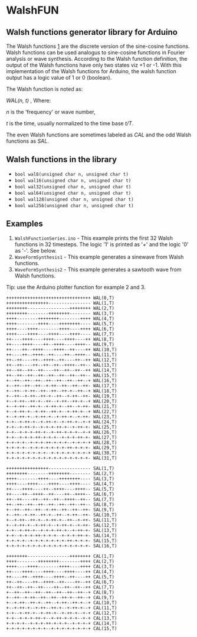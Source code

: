 # WalshFUN 

## Walsh functions generator library for Arduino
The Walsh functions [1] are the discrete version of the sine-cosine functions. Walsh functions can be used analogus to sine-cosine functions in Fourier analysis or wave synthesis. According to the Walsh function definition, the output of the Walsh functions have only two states viz +1 or -1. With this implementation of the Walsh functions  for Arduino, the walsh function output has a logic value of 1 or 0 (boolean).

The Walsh function is noted as:

*WAL(n, t)* , Where:

*n* is the 'frequency' or wave number,

*t* is the time, usually normalized to the time base *t/T*.

The even Walsh functions are sometimes labeled as *CAL* and the odd Walsh functions as *SAL*.

## Walsh functions in the library
* `bool wal8(unsigned char n, unsigned char t)`
* `bool wal16(unsigned char n, unsigned char t)`
* `bool wal32(unsigned char n, unsigned char t)`
* `bool wal64(unsigned char n, unsigned char t)`
* `bool wal128(unsigned char n, unsigned char t)`
* `bool wal256(unsigned char n, unsigned char t)`

## Examples
1. `WalshFunctionSeries.ino` - This example prints the first 32 Walsh functions in 32 timesteps. The logic '1' is printed as '*+*' and the  logic '0' as '*-*'. See below.
2. `WaveFormSynthesis1` - This example generates a sinewave  from Walsh functions.
3. `WaveFormSynthesis2` - This example generates a sawtooth wave from Walsh functions.

Tip: use the Arduino plotter function for example 2 and 3.


```
++++++++++++++++++++++++++++++++ WAL(0,T)
++++++++++++++++---------------- WAL(1,T)
++++++++----------------++++++++ WAL(2,T)
++++++++--------++++++++-------- WAL(3,T)
++++--------++++++++--------++++ WAL(4,T)
++++--------++++----++++++++---- WAL(5,T)
++++----++++--------++++----++++ WAL(6,T)
++++----++++----++++----++++---- WAL(7,T)
++----++++----++++----++++----++ WAL(8,T)
++----++++----++--++++----++++-- WAL(9,T)
++----++--++++----++++--++----++ WAL(10,T)
++----++--++++--++----++--++++-- WAL(11,T)
++--++----++--++++--++----++--++ WAL(12,T)
++--++----++--++--++--++++--++-- WAL(13,T)
++--++--++--++----++--++--++--++ WAL(14,T)
++--++--++--++--++--++--++--++-- WAL(15,T)
+--++--++--++--++--++--++--++--+ WAL(16,T)
+--++--++--++--+-++--++--++--++- WAL(17,T)
+--++--+-++--++--++--++-+--++--+ WAL(18,T)
+--++--+-++--++-+--++--+-++--++- WAL(19,T)
+--+-++--++-+--++--+-++--++-+--+ WAL(20,T)
+--+-++--++-+--+-++-+--++--+-++- WAL(21,T)
+--+-++-+--+-++--++-+--+-++-+--+ WAL(22,T)
+--+-++-+--+-++-+--+-++-+--+-++- WAL(23,T)
+-+--+-++-+--+-++-+--+-++-+--+-+ WAL(24,T)
+-+--+-++-+--+-+-+-++-+--+-++-+- WAL(25,T)
+-+--+-+-+-++-+--+-++-+-+-+--+-+ WAL(26,T)
+-+--+-+-+-++-+-+-+--+-+-+-++-+- WAL(27,T)
+-+-+-+--+-+-+-++-+-+-+--+-+-+-+ WAL(28,T)
+-+-+-+--+-+-+-+-+-+-+-++-+-+-+- WAL(29,T)
+-+-+-+-+-+-+-+--+-+-+-+-+-+-+-+ WAL(30,T)
+-+-+-+-+-+-+-+-+-+-+-+-+-+-+-+- WAL(31,T)

++++++++++++++++---------------- SAL(1,T)
++++++++--------++++++++-------- SAL(2,T)
++++--------++++----++++++++---- SAL(3,T)
++++----++++----++++----++++---- SAL(4,T)
++----++++----++--++++----++++-- SAL(5,T)
++----++--++++--++----++--++++-- SAL(6,T)
++--++----++--++--++--++++--++-- SAL(7,T)
++--++--++--++--++--++--++--++-- SAL(8,T)
+--++--++--++--+-++--++--++--++- SAL(9,T)
+--++--+-++--++-+--++--+-++--++- SAL(10,T)
+--+-++--++-+--+-++-+--++--+-++- SAL(11,T)
+--+-++-+--+-++-+--+-++-+--+-++- SAL(12,T)
+-+--+-++-+--+-+-+-++-+--+-++-+- SAL(13,T)
+-+--+-+-+-++-+-+-+--+-+-+-++-+- SAL(14,T)
+-+-+-+--+-+-+-+-+-+-+-++-+-+-+- SAL(15,T)
+-+-+-+-+-+-+-+-+-+-+-+-+-+-+-+- SAL(16,T)

++++++++----------------++++++++ CAL(1,T)
++++--------++++++++--------++++ CAL(2,T)
++++----++++--------++++----++++ CAL(3,T)
++----++++----++++----++++----++ CAL(4,T)
++----++--++++----++++--++----++ CAL(5,T)
++--++----++--++++--++----++--++ CAL(6,T)
++--++--++--++----++--++--++--++ CAL(7,T)
+--++--++--++--++--++--++--++--+ CAL(8,T)
+--++--+-++--++--++--++-+--++--+ CAL(9,T)
+--+-++--++-+--++--+-++--++-+--+ CAL(10,T)
+--+-++-+--+-++--++-+--+-++-+--+ CAL(11,T)
+-+--+-++-+--+-++-+--+-++-+--+-+ CAL(12,T)
+-+--+-+-+-++-+--+-++-+-+-+--+-+ CAL(13,T)
+-+-+-+--+-+-+-++-+-+-+--+-+-+-+ CAL(14,T)
+-+-+-+-+-+-+-+--+-+-+-+-+-+-+-+ CAL(15,T)

```
[1]: https://en.wikipedia.org/wiki/Walsh_function
